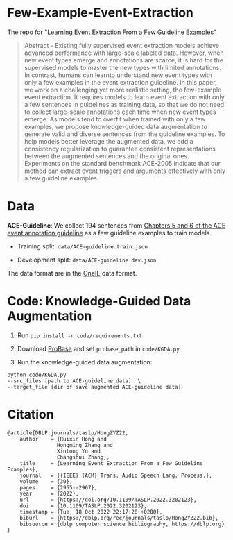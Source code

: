 # Few-Example-Event-Extraction
The repo for ["Learning Event Extraction From a Few Guideline Examples"](https://ieeexplore.ieee.org/document/9868134)

> Abstract - Existing fully supervised event extraction models achieve advanced performance with large-scale labeled data. However, when new event types emerge and annotations are scarce, it is hard for the supervised models to master the new types with limited annotations. In contrast, humans can learnto understand new event types with only a few examples in the event extraction guideline. In this paper, we work on a challenging yet more realistic setting, the few-example event extraction. It requires models to learn event extraction with only a few sentences in guidelines as training data, so that we do not need to collect large-scale annotations each time when new event types emerge. As models tend to overfit when trained with only a few examples, we propose knowledge-guided data augmentation to generate valid and diverse sentences from the guideline examples. To help models better leverage the augmented data, we add a consistency regularization to guarantee consistent representations between the augmented sentences and the original ones. Experiments on the standard benchmark ACE-2005 indicate that our method can extract event triggers and arguments effectively with only a few guideline examples. 

# Data

**ACE-Guideline**: We collect 194 sentences from [Chapters 5 and 6 of the ACE event annotation guideline](https://www.ldc.upenn.edu/sites/www.ldc.upenn.edu/files/english-events-guidelines-v5.4.3.pdf) as a few guideline examples to train models.

- Training split: `data/ACE-guideline.train.json`

- Development split: `data/ACE-guideline.dev.json`


The data format are in the [OneIE](https://github.com/vinitrinh/event-extraction-oneie) data format.

# Code: Knowledge-Guided Data Augmentation

1. Run ```pip install -r code/requirements.txt```

2. Download [ProBase](https://www.microsoft.com/en-us/research/project/probase/) and set ```probase_path``` in ```code/KGDA.py```

3. Run the knowledge-guided data augmentation:
```
python code/KGDA.py
--src_files [path to ACE-guideline data]  \
--target_file [dir of save augmented ACE-guideline data] 
```

# Citation
```
@article{DBLP:journals/taslp/HongZYZ22,
    author    = {Ruixin Hong and
                Hongming Zhang and
                Xintong Yu and
                Changshui Zhang},
    title     = {Learning Event Extraction From a Few Guideline Examples},
    journal   = {{IEEE} {ACM} Trans. Audio Speech Lang. Process.},
    volume    = {30},
    pages     = {2955--2967},
    year      = {2022},
    url       = {https://doi.org/10.1109/TASLP.2022.3202123},
    doi       = {10.1109/TASLP.2022.3202123},
    timestamp = {Tue, 18 Oct 2022 22:17:28 +0200},
    biburl    = {https://dblp.org/rec/journals/taslp/HongZYZ22.bib},
    bibsource = {dblp computer science bibliography, https://dblp.org}
}
```